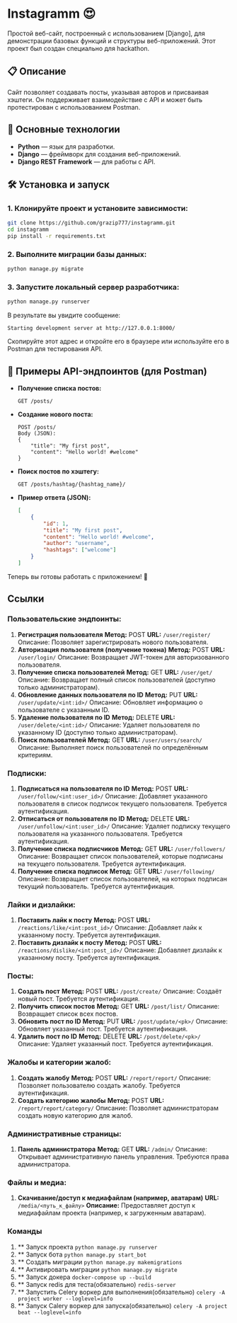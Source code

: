# Instagramm 😍

Простой веб-сайт, построенный с использованием [Django], для демонстрации базовых функций и структуры веб-приложений. Этот проект был создан специально для hackathon. 

## 📋 Описание

Сайт позволяет создавать посты, указывая авторов и присваивая хэштеги. Он поддерживает взаимодействие с API и может быть протестирован с использованием Postman.

## 🚀 Основные технологии

- **Python** — язык для разработки.
- **Django** — фреймворк для создания веб-приложений.
- **Django REST Framework** — для работы с API.

## 🛠 Установка и запуск
### 1. Клонируйте проект и установите зависимости:

```bash
git clone https://github.com/grazip777/instagramm.git
cd instagramm
pip install -r requirements.txt
```

### 2. Выполните миграции базы данных:
```bash
python manage.py migrate
```

### 3. Запустите локальный сервер разработчика:
```bash
python manage.py runserver
```

В результате вы увидите сообщение:
```plaintext
Starting development server at http://127.0.0.1:8000/
```

Скопируйте этот адрес и откройте его в браузере или используйте его в Postman для тестирования API.

## 📌 Примеры API-эндпоинтов (для Postman)

- **Получение списка постов:**
  ```
  GET /posts/
  ```
- **Создание нового поста:**
  ```
  POST /posts/
  Body (JSON):
  {
      "title": "My first post",
      "content": "Hello world! #welcome"
  }
  ```
- **Поиск постов по хэштегу:**
  ```
  GET /posts/hashtag/{hashtag_name}/
  ```
- **Пример ответа (JSON):**
  ```json
  [
      {
          "id": 1,
          "title": "My first post",
          "content": "Hello world! #welcome",
          "author": "username",
          "hashtags": ["welcome"]
      }
  ]
  ```

Теперь вы готовы работать с приложением! 🎉
## Ссылки

### Пользовательские эндпоинты:
1. **Регистрация пользователя**
**Метод:** POST
**URL:** `/user/register/`
Описание: Позволяет зарегистрировать нового пользователя.
2. **Авторизация пользователя (получение токена)**
**Метод:** POST
**URL:** `/user/login/`
Описание: Возвращает JWT-токен для авторизованного пользователя.
3. **Получение списка пользователей**
**Метод:** GET
**URL:** `/user/get/`
Описание: Возвращает полный список пользователей (доступно только администраторам).
4. **Обновление данных пользователя по ID**
**Метод:** PUT
**URL:** `/user/update/<int:id>/`
Описание: Обновляет информацию о пользователе с указанным ID.
5. **Удаление пользователя по ID**
**Метод:** DELETE
**URL:** `/user/delete/<int:id>/`
Описание: Удаляет пользователя по указанному ID (доступно только администраторам).
6. **Поиск пользователей**
**Метод:** GET
**URL:** `/user/users/search/`
Описание: Выполняет поиск пользователей по определённым критериям.

### Подписки:
1. **Подписаться на пользователя по ID**
**Метод:** POST
**URL:** `/user/follow/<int:user_id>/`
Описание: Добавляет указанного пользователя в список подписок текущего пользователя. Требуется аутентификация.
2. **Отписаться от пользователя по ID**
**Метод:** DELETE
**URL:** `/user/unfollow/<int:user_id>/`
Описание: Удаляет подписку текущего пользователя на указанного пользователя. Требуется аутентификация.
3. **Получение списка подписчиков**
**Метод:** GET
**URL:** `/user/followers/`
Описание: Возвращает список пользователей, которые подписаны на текущего пользователя. Требуется аутентификация.
4. **Получение списка подписок**
**Метод:** GET
**URL:** `/user/following/`
Описание: Возвращает список пользователей, на которых подписан текущий пользователь. Требуется аутентификация.

### Лайки и дизлайки:
1. **Поставить лайк к посту**
**Метод:** POST
**URL:** `/reactions/like/<int:post_id>/`
Описание: Добавляет лайк к указанному посту. Требуется аутентификация.
2. **Поставить дизлайк к посту**
**Метод:** POST
**URL:** `/reactions/dislike/<int:post_id>/`
Описание: Добавляет дизлайк к указанному посту. Требуется аутентификация.

### Посты:
1. **Создать пост**
**Метод:** POST
**URL:** `/post/create/`
Описание: Создаёт новый пост. Требуется аутентификация.
2. **Получить список постов**
**Метод:** GET
**URL:** `/post/list/`
Описание: Возвращает список всех постов.
3. **Обновить пост по ID**
**Метод:** PUT
**URL:** `/post/update/<pk>/`
Описание: Обновляет указанный пост. Требуется аутентификация.
4. **Удалить пост по ID**
**Метод:** DELETE
**URL:** `/post/delete/<pk>/`
Описание: Удаляет указанный пост. Требуется аутентификация.

### Жалобы и категории жалоб:
1. **Создать жалобу**
**Метод:** POST
**URL:** `/report/report/`
Описание: Позволяет пользователю создать жалобу. Требуется аутентификация.
2. **Создать категорию жалобы**
**Метод:** POST
**URL:** `/report/report/category/`
Описание: Позволяет администраторам создать новую категорию для жалоб.

### Административные страницы:
1. **Панель администратора**
**Метод:** GET
**URL:** `/admin/`
Описание: Открывает административную панель управления. Требуются права администратора.

### Файлы и медиа:
1. **Скачивание/доступ к медиафайлам (например, аватарам)**
**URL:** `/media/<путь_к_файлу>`
**Описание:** Предоставляет доступ к медиафайлам проекта (например, к загруженным аватарам).

### Команды
1. ** Запуск проекта
  `python manage.py runserver`
2. ** Запуск бота
   `python manage.py start_bot`
3. ** Создать миграции
    `python manage.py makemigrations`
4. ** Активировать миграции
   `python manage.py migrate`
5. ** Запуск докера
    `docker-compose up --build`
6. ** Запуск redis для теста(обязательно)
    `redis-server`
7. ** Запустить Celery воркер для выполнения(обязательно)
    `celery -A project worker --loglevel=info`
8. ** Запуск Calery воркер для запуска(обязательно)
    `celery -A project beat --loglevel=info`